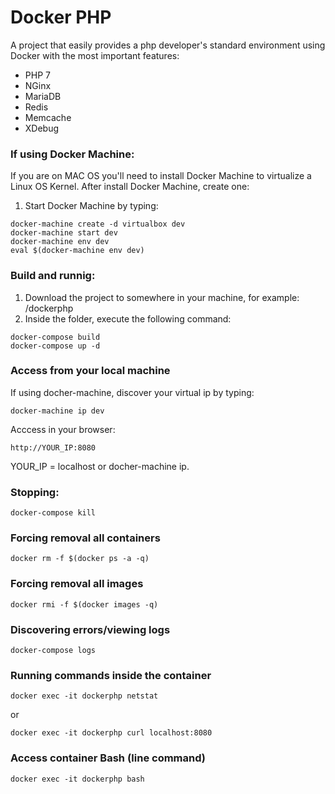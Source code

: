 # Docker PHP

A project that easily provides a php developer's standard environment using Docker with the most important features:

* PHP 7
* NGinx
* MariaDB
* Redis
* Memcache
* XDebug

### If using Docker Machine:

If you are on MAC OS you'll need to install Docker Machine to virtualize a Linux OS Kernel. After install Docker Machine, create one:

1. Start Docker Machine by typing:

```
docker-machine create -d virtualbox dev
docker-machine start dev
docker-machine env dev
eval $(docker-machine env dev)
```

### Build and runnig:

1. Download the project to somewhere in your machine, for example: /dockerphp
2. Inside the folder, execute the following command:
```
docker-compose build
docker-compose up -d
```

### Access from your local machine

If using docher-machine, discover your virtual ip by typing:
```
docker-machine ip dev
```

Acccess in your browser:
```
http://YOUR_IP:8080
```

YOUR_IP = localhost or docher-machine ip.

### Stopping:

```
docker-compose kill
```

### Forcing removal all containers

```
docker rm -f $(docker ps -a -q)
```

### Forcing removal all images

```
docker rmi -f $(docker images -q)
```

### Discovering errors/viewing logs

```
docker-compose logs
```

### Running commands inside the container

```
docker exec -it dockerphp netstat
```

or 

```
docker exec -it dockerphp curl localhost:8080
```

### Access container Bash (line command)

```
docker exec -it dockerphp bash
```